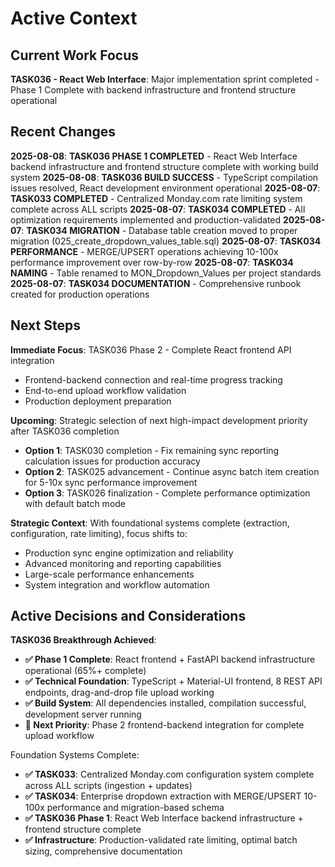 # Active Context

## Current Work Focus
**TASK036 - React Web Interface**: Major implementation sprint completed - Phase 1 Complete with backend infrastructure and frontend structure operational

## Recent Changes
**2025-08-08**: **TASK036 PHASE 1 COMPLETED** - React Web Interface backend infrastructure and frontend structure complete with working build system
**2025-08-08**: **TASK036 BUILD SUCCESS** - TypeScript compilation issues resolved, React development environment operational
**2025-08-07**: **TASK033 COMPLETED** - Centralized Monday.com rate limiting system complete across ALL scripts
**2025-08-07**: **TASK034 COMPLETED** - All optimization requirements implemented and production-validated
**2025-08-07**: **TASK034 MIGRATION** - Database table creation moved to proper migration (025_create_dropdown_values_table.sql)
**2025-08-07**: **TASK034 PERFORMANCE** - MERGE/UPSERT operations achieving 10-100x performance improvement over row-by-row
**2025-08-07**: **TASK034 NAMING** - Table renamed to MON_Dropdown_Values per project standards
**2025-08-07**: **TASK034 DOCUMENTATION** - Comprehensive runbook created for production operations

## Next Steps
**Immediate Focus**: TASK036 Phase 2 - Complete React frontend API integration
- Frontend-backend connection and real-time progress tracking
- End-to-end upload workflow validation
- Production deployment preparation

**Upcoming**: Strategic selection of next high-impact development priority after TASK036 completion
- **Option 1**: TASK030 completion - Fix remaining sync reporting calculation issues for production accuracy
- **Option 2**: TASK025 advancement - Continue async batch item creation for 5-10x sync performance improvement  
- **Option 3**: TASK026 finalization - Complete performance optimization with default batch mode

**Strategic Context**: With foundational systems complete (extraction, configuration, rate limiting), focus shifts to:
- Production sync engine optimization and reliability
- Advanced monitoring and reporting capabilities  
- Large-scale performance enhancements
- System integration and workflow automation

## Active Decisions and Considerations
**TASK036 Breakthrough Achieved**:
- **✅ Phase 1 Complete**: React frontend + FastAPI backend infrastructure operational (65%+ complete)
- **✅ Technical Foundation**: TypeScript + Material-UI frontend, 8 REST API endpoints, drag-and-drop file upload working
- **✅ Build System**: All dependencies installed, compilation successful, development server running
- **🎯 Next Priority**: Phase 2 frontend-backend integration for complete upload workflow

Foundation Systems Complete:
- **✅ TASK033**: Centralized Monday.com configuration system complete across ALL scripts (ingestion + updates)
- **✅ TASK034**: Enterprise dropdown extraction with MERGE/UPSERT 10-100x performance and migration-based schema
- **✅ TASK036 Phase 1**: React Web Interface backend infrastructure + frontend structure complete
- **✅ Infrastructure**: Production-validated rate limiting, optimal batch sizing, comprehensive documentation



